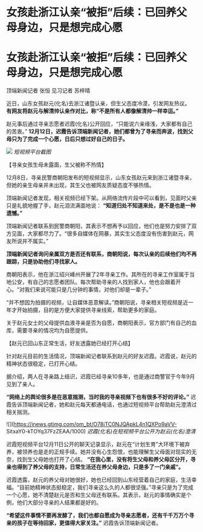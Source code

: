 # 女孩赴浙江认亲“被拒”后续：已回养父母身边，只是想完成心愿

# 女孩赴浙江认亲“被拒”后续：已回养父母身边，只是想完成心愿

顶端新闻记者 张恒 见习记者 苏梓晴

近日，山东女孩赵元(化名)去浙江诸暨认亲，但生父态度冷漠，引发网友热议。 **有网友将赵元与解清帅认亲作对比，称“不是所有人都像解清帅一样幸运。”**

赵元事后通过寻亲志愿者迟霞(化名)公开回应，“只能说六亲缘浅，大家都有自己的苦衷。”
**12月12日，迟霞告诉顶端新闻记者，她们都曾为了寻亲而奔波，找到父母只为了完成一个心愿，日后只想过好自己的日子。**

![](https://inews.gtimg.com/om_bt/OyBmhvGgdlq5rshnn3I0vfpvwFbEJRSMlPTNpW36uLMZkAA/1000)
_短视频平台截图_

【寻亲女孩生母未露面，生父被称不热情】

12月8日，寻亲民警商朝阳发布的短视频显示，山东女孩赵元来到浙江诸暨寻亲，但她的亲生母亲并未出现，其生父也被网友质疑态度不够热情。

顶端新闻记者发现，相关视频已经下架。从网络流传片段中可以看到，见面时父亲只是礼貌地握了手，赵元泪流满面地说：
**“知道归处不知道来处，是不是也是一种遗憾。”**

顶端新闻记者联系到民警商朝阳，其表示不想再予以回应，他们也是努力安排了双方见面，大家都尽力了。“很多自媒体在网暴，其实生父态度没有伤害到赵元，网友所说并不属实。”

**顶端新闻记者询问亲属双方是否还有联系，商朝阳说，每次认亲的后续他们均不再跟踪，只是协助他们寻找家人。**

商朝阳表示，他在浙江绍兴嵊州开展了2年寻亲工作。其所在的寻亲工作室属于当地公安，有自己的志愿者团队。每次帮助寻亲的人找到家人，他也会跟着开心。“对我们来说可能只是几分钟的事情，对他们却是一辈子。”

“并不想因为拍摄的视频，让自媒体恶意解读。”商朝阳说，寻亲相关短视频是近一年才开始拍摄，目的是方便大家提供寻亲线索，帮助更多的家庭。

关于赵元女士的父母提供血液寻亲是否为自愿，商朝阳表示，官方部门有自己的血库，需要寻亲的情况均为自愿提供。

【赵元已回山东正常生活，好友透露她已经打开心结】

针对赵元目前的生活情况，顶端新闻记者联系到赵元的好友迟霞。迟霞说，赵元的精神状态很稳定，已打开心结。

据介绍，两人在寻亲路上结识，迟霞已经寻亲10多年，也是通过商警官于今年9月见到了亲人。

**“网络上的舆论很多是在恶意揣测，当时我的寻亲视频下也有很多不好的评论。”**
迟霞告诉顶端新闻记者，她和赵元每天都通电话，也通过短视频平台帮助赵元澄清过相关揣测。

![](https://inews.gtimg.com/om_bt/O78iTC0NJQApkL4n1QXPo9aVV-
SitxaY0-kTOYq37FzZEAA/1000) _迟霞(化名)在短视频平台公开为赵云(化名)澄清_

迟霞短视频平台12月11日公开的聊天记录显示，赵元在“计划生育”大环境下被弃养，被领养也是走的正规手续。她并没有心生怨恨，也能理解生父母面对现实的无奈，找到生父母她也打开了心结。
**“在我心里，没有将生父母和养父母区分开，寻亲也得到了养父母的支持，日常生活还在养父母身边，只是多了一门亲戚”。**

迟霞透露，赵元的养父母对她很好，她也已经回到山东经营着自己的家庭，生活幸福。“目前她精神状态挺稳定，我们寻亲这么久的人都很坚强。”寻亲只是为了完成一个心愿，她不清楚赵元是否和生父母还有联系。其表示，赵元的事情确实是个例，他们大部分寻亲的人结果都是好的。

**“希望这件事情不要再发酵了，我们也都自愿成为寻亲志愿者，还有千千万万个寻亲的孩子在等待回家，更值得大家关注。”** 迟霞告诉顶端新闻记者。

